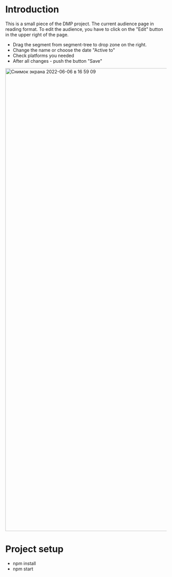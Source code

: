 # Introduction 
This is a small piece of the DMP project. The current audience page in reading format. To edit the audience, you have to click on the "Edit" button in the upper right of the page.
- Drag the segment from segment-tree to drop zone on the right.
- Change the name or choose the date "Active to"
- Check platforms you needed
- After all changes - push the button "Save"

<img width="1440" alt="Снимок экрана 2022-06-06 в 16 59 09" src="https://user-images.githubusercontent.com/72469143/172855147-4a14608a-a584-4987-a257-04dc94d34f99.png">


# Project setup
- npm install
- npm start


